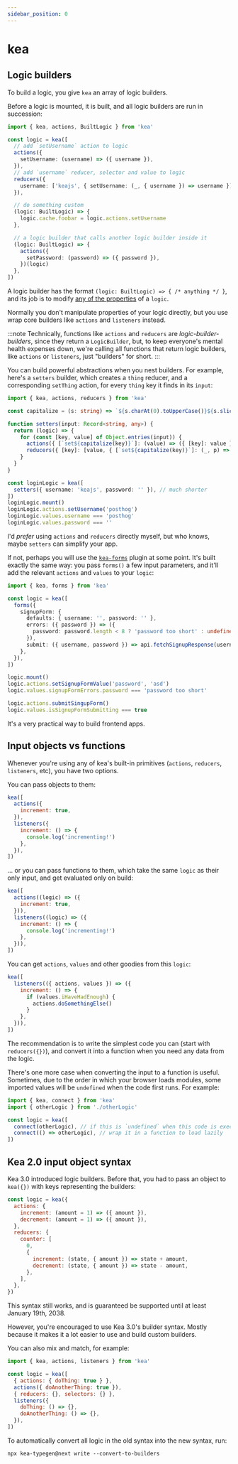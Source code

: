 ```yaml
---
sidebar_position: 0
---
```


# kea

## Logic builders

To build a logic, you give `kea` an array of logic builders.

Before a logic is mounted, it is built, and all logic builders are run in succession:

```ts
import { kea, actions, BuiltLogic } from 'kea'

const logic = kea([
  // add `setUsername` action to logic
  actions({
    setUsername: (username) => ({ username }),
  }),
  // add `username` reducer, selector and value to logic
  reducers({
    username: ['keajs', { setUsername: (_, { username }) => username }],
  }),

  // do something custom
  (logic: BuiltLogic) => {
    logic.cache.foobar = logic.actions.setUsername
  },

  // a logic builder that calls another logic builder inside it
  (logic: BuiltLogic) => {
    actions({
      setPassword: (password) => ({ password }),
    })(logic)
  },
])
```

A logic builder has the format `(logic: BuiltLogic) => { /* anything */ }`, and its job is to modify [any of the properties](/docs/meta/logic#properties) of a `logic`.

Normally you don't manipulate properties of your logic directly, but you use wrap core builders like `actions` and `listeners` instead.

:::note
Technically, functions like `actions` and `reducers` are _logic-builder-builders_, since they return a `LogicBuilder`, but, to keep
everyone's mental health expenses down, we're calling all functions that return logic builders, like `actions` or `listeners`, just "builders" for short.
:::

You can build powerful abstractions when you nest builders. For example, here's a `setters` builder,
which creates a `thing` reducer, and a corresponding `setThing` action, for every `thing` key it finds in its `input`:

```ts
import { kea, actions, reducers } from 'kea'

const capitalize = (s: string) => `${s.charAt(0).toUpperCase()}${s.slice(1)}`

function setters(input: Record<string, any>) {
  return (logic) => {
    for (const [key, value] of Object.entries(input)) {
      actions({ [`set${capitalize(key)}`]: (value) => ({ [key]: value }) })(logic)
      reducers({ [key]: [value, { [`set${capitalize(key)}`]: (_, p) => p[key] }] })(logic)
    }
  }
}

const loginLogic = kea([
  setters({ username: 'keajs', password: '' }), // much shorter
])
loginLogic.mount()
loginLogic.actions.setUsername('posthog')
loginLogic.values.username === 'posthog'
loginLogic.values.password === ''
```

I'd _prefer_ using `actions` and `reducers` directly myself, but who knows, maybe `setters` can simplify your app.

If not, perhaps you will use the [`kea-forms`](/docs/plugins/forms) plugin at some point. It's built exactly the same way: you pass
`forms()` a few input parameters, and it'll add the relevant `actions` and `values` to your `logic`:

```ts
import { kea, forms } from 'kea'

const logic = kea([
  forms({
    signupForm: {
      defaults: { username: '', password: '' },
      errors: ({ password }) => ({
        password: password.length < 8 ? 'password too short' : undefined,
      }),
      submit: ({ username, password }) => api.fetchSignupResponse(username, password),
    },
  }),
])

logic.mount()
logic.actions.setSignupFormValue('password', 'asd')
logic.values.signupFormErrors.password === 'password too short'

logic.actions.submitSingupForm()
logic.values.isSignupFormSubmitting === true
```

It's a very practical way to build frontend apps.

## Input objects vs functions

Whenever you're using any of kea's built-in primitives (`actions`, `reducers`, `listeners`, etc), you have two options.

You can pass objects to them:

```javascript
kea([
  actions({
    increment: true,
  }),
  listeners({
    increment: () => {
      console.log('incrementing!')
    },
  }),
])
```

... or you can pass functions to them, which take the same `logic` as their only input, and get evaluated only on build:

```javascript
kea([
  actions((logic) => ({
    increment: true,
  })),
  listeners((logic) => ({
    increment: () => {
      console.log('incrementing!')
    },
  })),
])
```

You can get `actions`, `values` and other goodies from this `logic`:

```javascript
kea([
  listeners(({ actions, values }) => ({
    increment: () => {
      if (values.iHaveHadEnough) {
        actions.doSomethingElse()
      }
    },
  })),
])
```

The recommendation is to write the simplest code you can (start with `reducers({})`), and convert it into a function when
you need any data from the logic.

There's one more case when converting the input to a function is useful. Sometimes, due to the order in which your
browser loads modules, some imported values will be `undefined` when the code first runs. For example:

```javascript
import { kea, connect } from 'kea'
import { otherLogic } from './otherLogic'

const logic = kea([
  connect(otherLogic), // if this is `undefined` when this code is executed
  connect(() => otherLogic), // wrap it in a function to load lazily
])
```

## Kea 2.0 input object syntax

Kea 3.0 introduced logic builders. Before that, you had to pass an object to `kea({})` with keys representing the builders:

```javascript
const logic = kea({
  actions: {
    increment: (amount = 1) => ({ amount }),
    decrement: (amount = 1) => ({ amount }),
  },
  reducers: {
    counter: [
      0,
      {
        increment: (state, { amount }) => state + amount,
        decrement: (state, { amount }) => state - amount,
      },
    ],
  },
})
```

This syntax still works, and is guaranteed be supported until at least January 19th, 2038.

However, you're encouraged to use Kea 3.0's builder syntax. Mostly because it makes it a lot easier to use and build custom builders.

You can also mix and match, for example:

```javascript
import { kea, actions, listeners } from 'kea'

const logic = kea([
  { actions: { doThing: true } },
  actions({ doAnotherThing: true }),
  { reducers: {}, selectors: {} },
  listeners({
    doThing: () => {},
    doAnotherThing: () => {},
  }),
])
```

To automatically convert all logic in the old syntax into the new syntax, run:

```shell
npx kea-typegen@next write --convert-to-builders
```
